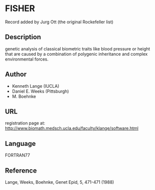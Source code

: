 # FISHER
Record added by Jurg Ott (the original Rockefeller list)

## Description
genetic analysis of classical biometric traits like blood pressure or height that are caused by a combination of polygenic inheritance and complex environmental forces.

## Author
* Kenneth Lange (IUCLA)
* Daniel E. Weeks (Pittsburgh)
* M. Boehnke

## URL
registration page at: http://www.biomath.medsch.ucla.edu/faculty/klange/software.html

## Language
FORTRAN77

## Reference
Lange, Weeks, Boehnke, Genet Epid, 5, 471-471 (1988)